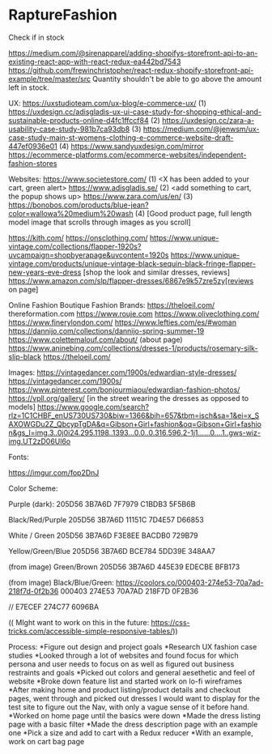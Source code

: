 # RaptureFashion

Check if in stock

https://medium.com/@sirenapparel/adding-shopifys-storefront-api-to-an-existing-react-app-with-react-redux-ea442bd7543
https://github.com/frewinchristopher/react-redux-shopify-storefront-api-example/tree/master/src
Quantity shouldn't be able to go above the amount left in stock. 

UX:
https://uxstudioteam.com/ux-blog/e-commerce-ux/ (1)
https://uxdesign.cc/adisgladis-ux-ui-case-study-for-shopping-ethical-and-sustainable-products-online-d4fc1ffccf84 (2)
https://uxdesign.cc/zara-a-usability-case-study-981b7ca93db8 (3)
https://medium.com/@jenwsm/ux-case-study-main-st-womens-clothing-e-commerce-website-draft-447ef0936e01 (4)
https://www.sandyuxdesign.com/mirror 
https://ecommerce-platforms.com/ecommerce-websites/independent-fashion-stores

Websites:
https://www.societestore.com/ (1) <X has been added to your cart, green alert>
https://www.adisgladis.se/ (2) <add something to cart, the popup shows up>
https://www.zara.com/us/en/ (3)
https://bonobos.com/products/blue-jean?color=wallowa%20medium%20wash (4) [Good product page, full length model image that scrolls through images as you scroll]

https://kith.com/
https://onsclothing.com/
https://www.unique-vintage.com/collections/flapper-1920s?uvcampaign=shopbyerapage&uvcontent=1920s
    https://www.unique-vintage.com/products/unique-vintage-black-sequin-black-fringe-flapper-new-years-eve-dress [shop the look and similar dresses, reviews]
https://www.amazon.com/slp/flapper-dresses/6867e9k57zre5zy[reviews on page]

Online Fashion Boutique Fashion Brands:
https://theloeil.com/
thereformation.com
https://www.rouje.com
https://www.oliveclothing.com/
https://www.finerylondon.com/
https://www.lefties.com/es/#woman
https://dannijo.com/collections/dannijo-spring-summer-19
https://www.colettemalouf.com/about/ (about page)
https://www.aninebing.com/collections/dresses-1/products/rosemary-silk-slip-black
https://theloeil.com/

Images:
https://vintagedancer.com/1900s/edwardian-style-dresses/
https://vintagedancer.com/1900s/
https://www.pinterest.com/bonjourmiaou/edwardian-fashion-photos/
https://vpll.org/gallery/ [in the street wearing the dresses as opposed to models]
https://www.google.com/search?rlz=1C1CHBF_enUS730US730&biw=1366&bih=657&tbm=isch&sa=1&ei=x_SAXOWGDu2Z_QbcypTgDA&q=Gibson+Girl+fashion&oq=Gibson+Girl+fashion&gs_l=img.3..0j0i24.295.1198..1393...0.0..0.316.596.2-1j1......0....1..gws-wiz-img.UT2zD06Ul6o

Fonts: 

https://imgur.com/fop2DnJ

Color Scheme: 

Purple (dark):
205D56
3B7A6D
7F7979
C1BDB3
5F5B6B

Black/Red/Purple
205D56
3B7A6D
11151C
7D4E57
D66853

White / Green
205D56
3B7A6D
F3E8EE
BACDB0
729B79

Yellow/Green/Blue
205D56
3B7A6D
BCE784
5DD39E
348AA7

(from image) Green/Brown
205D56
3B7A6D
445E39
EDECBE
BFB173

(from image) Black/Blue/Green: https://coolors.co/000403-274e53-70a7ad-218f7d-0f2b36
000403
274E53
70A7AD
218F7D
0F2B36

//
E7ECEF 
274C77
6096BA


(( MIght want to work on this in the future: https://css-tricks.com/accessible-simple-responsive-tables/))


Process:
*Figure out design and project goals
*Research UX fashion case studies
*Looked through a lot of websites and found focus for which persona and user needs to focus on as well as figured out business restraints and goals
*Picked out colors and general aesethetic and feel of website
*Broke down feature list and started work on lo-fi wireframes
*After making home and product listing/product details and checkout pages, went through and picked out dresses I would want to display for the test site to figure out the Nav, with only a vague sense of it before hand. 
*Worked on home page until the basics were down 
*Made the dress listing page with a basic filter
*Made the dress description page with an example one
*Pick a size and add to cart with a Redux reducer
*With an example, work on cart bag page